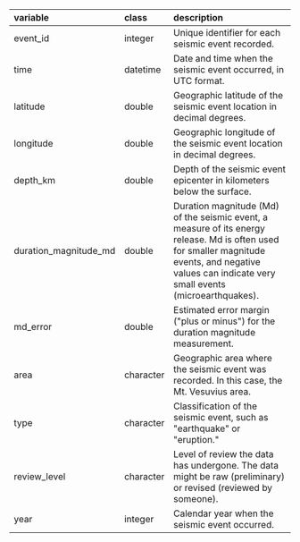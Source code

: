 |variable              |class         |description                           |
|:---------------------|:-------------|:-------------------------------------|
|event_id              |integer       |Unique identifier for each seismic event recorded. |
|time                  |datetime<UTC> |Date and time when the seismic event occurred, in UTC format. |
|latitude              |double        |Geographic latitude of the seismic event location in decimal degrees. |
|longitude             |double        |Geographic longitude of the seismic event location in decimal degrees. |
|depth_km              |double        |Depth of the seismic event epicenter in kilometers below the surface. |
|duration_magnitude_md |double        |Duration magnitude (Md) of the seismic event, a measure of its energy release. Md is often used for smaller magnitude events, and negative values can indicate very small events (microearthquakes). |
|md_error              |double        |Estimated error margin ("plus or minus") for the duration magnitude measurement. |
|area                  |character     |Geographic area where the seismic event was recorded. In this case, the Mt. Vesuvius area. |
|type                  |character     |Classification of the seismic event, such as "earthquake" or "eruption." |
|review_level          |character     |Level of review the data has undergone. The data might be raw (preliminary) or revised (reviewed by someone). |
|year                  |integer       |Calendar year when the seismic event occurred. |
